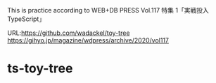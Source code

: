 This is practice according to WEB+DB PRESS Vol.117 特集 1「実戦投入 TypeScript」

URL:https://github.com/wadackel/toy-tree
https://gihyo.jp/magazine/wdpress/archive/2020/vol117

# ts-toy-tree
